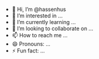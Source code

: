 - 👋 Hi, I’m @hassenhus
- 👀 I’m interested in ...
- 🌱 I’m currently learning ...
- 💞️ I’m looking to collaborate on ...
- 📫 How to reach me ...
- 😄 Pronouns: ...
- ⚡ Fun fact: ...

<!---
hassenhus/hassenhus is a ✨ special ✨ repository because its `README.md` (this file) appears on your GitHub profile.
You can click the Preview link to take a look at your changes.
--->
